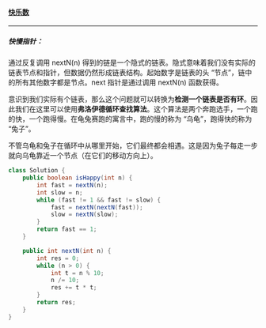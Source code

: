 #### <a href="https://leetcode.cn/problems/happy-number/">快乐数</a>

--------------

##### 快慢指针：

通过反复调用 nextN(n) 得到的链是一个隐式的链表。隐式意味着我们没有实际的链表节点和指针，但数据仍然形成链表结构。起始数字是链表的头 “节点”，链中的所有其他数字都是节点。next 指针是通过调用 nextN(n) 函数获得。

意识到我们实际有个链表，那么这个问题就可以转换为**检测一个链表是否有环**。因此我们在这里可以使用**弗洛伊德循环查找算法**。这个算法是两个奔跑选手，一个跑的快，一个跑得慢。在龟兔赛跑的寓言中，跑的慢的称为 “乌龟”，跑得快的称为 “兔子”。

不管乌龟和兔子在循环中从哪里开始，它们最终都会相遇。这是因为兔子每走一步就向乌龟靠近一个节点（在它们的移动方向上）。

```java
class Solution {
    public boolean isHappy(int n) {
        int fast = nextN(n);
        int slow = n;
        while (fast != 1 && fast != slow) {
            fast = nextN(nextN(fast));
            slow = nextN(slow);
        }
        return fast == 1;
    }

    public int nextN(int n) {
        int res = 0;
        while (n > 0) {
            int t = n % 10;
            n /= 10;
            res += t * t;
        }
        return res;
    }
}
```

